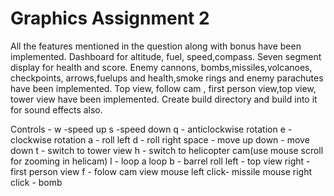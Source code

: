 Graphics Assignment 2
=========================

All the features mentioned in the question along with bonus have been implemented.
Dashboard for altitude, fuel, speed,compass. Seven segment display for health and score.
Enemy cannons, bombs,missiles,volcanoes, checkpoints, arrows,fuelups and health,smoke rings and enemy parachutes have been implemented.
Top view, follow cam , first person view,top view, tower view have been implemented.
Create build directory and build into it for sound effects also.

Controls - 
w -speed up
s -speed down
q - anticlockwise rotation
e - clockwise rotation
a - roll left
d - roll right
space - move up
down - move down
t - switch to tower view
h - switch to helicopter cam(use mouse scroll for zooming in helicam)
l - loop a loop
b - barrel roll
left - top view
right -first person view
f - folow cam view
mouse left click- missile
mouse right click - bomb


